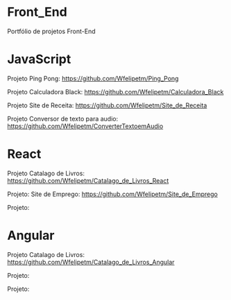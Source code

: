 # Front_End
 Portfólio de projetos Front-End
 
 # JavaScript
 Projeto Ping Pong: https://github.com/Wfelipetm/Ping_Pong
 
 Projeto Calculadora Black: https://github.com/Wfelipetm/Calculadora_Black
 
 Projeto Site de Receita: https://github.com/Wfelipetm/Site_de_Receita
 
 Projeto Conversor de texto para audio: https://github.com/Wfelipetm/ConverterTextoemAudio
 
 
 
 # React
 Projeto Catalago de Livros: https://github.com/Wfelipetm/Catalago_de_Livros_React
 
 Projeto: Site de Emprego: https://github.com/Wfelipetm/Site_de_Emprego
 
 Projeto:
 
 
 # Angular
 Projeto Catalago de Livros: https://github.com/Wfelipetm/Catalago_de_Livros_Angular
 
 Projeto:
 
 Projeto:
